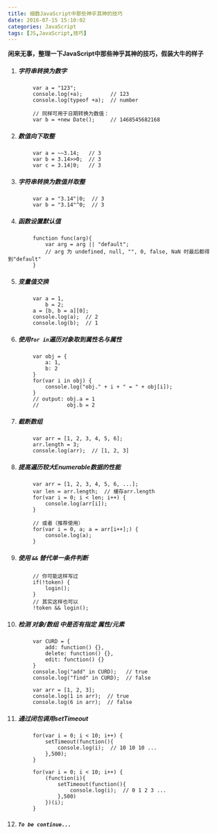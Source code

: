 ```yaml
---
title: 细数JavaScript中那些神乎其神的技巧
date: 2016-07-15 15:10:02
categories: JavaScript
tags: [JS,JavaScript,技巧]
---
```

**闲来无事，整理一下JavaScript中那些神乎其神的技巧，假装大牛的样子**

1. ##### 字符串转换为数字
```
        var a = "123";
        console.log(+a);         // 123
        console.log(typeof +a);  // number

        // 同样可用于日期转换为数值：
        var b = +new Date();     // 1468545682168
```
2. ##### 数值向下取整
```
        var a = ~~3.14;   // 3
        var b = 3.14>>0;  // 3
        var c = 3.14|0;   // 3
```
3. ##### 字符串转换为数值并取整<!-- more -->
```
        var a = "3.14"|0;  // 3
        var b = "3.14"^0;  // 3
```
4. ##### 函数设置默认值
```
        function func(arg){
            var arg = arg || "default"; 
            // arg 为 undefined, null, "", 0, false, NaN 时最后都得到"default"
        }
```
5. ##### 变量值交换
```
        var a = 1,
            b = 2;
        a = [b, b = a][0];
        console.log(a);  // 2
        console.log(b);  // 1
```
6. ##### 使用`for in`遍历对象取到属性名与属性
```
        var obj = {
            a: 1,
            b: 2
        }
        for(var i in obj) {
            console.log("obj." + i + " = " + obj[i]);
        }
        // output: obj.a = 1
        //         obj.b = 2
```
7. ##### 截断数组
```
        var arr = [1, 2, 3, 4, 5, 6];
        arr.length = 3;
        console.log(arr);  // [1, 2, 3]
```
8. ##### 提高遍历较大Enumerable数据的性能
```
        var arr = [1, 2, 3, 4, 5, 6, ...];
        var len = arr.length;  // 缓存arr.length
        for(var i = 0; i < len; i++) {
            console.log(arr[i]);
        }

        // 或者（推荐使用）
        for(var i = 0, a; a = arr[i++];) {
            console.log(a);
        }
```
9. ##### 使用 `&&` 替代单一条件判断
```
        // 你可能这样写过
        if(!token) {
            login();
        }
        // 其实这样也可以
        !token && login();
```
10. ##### 检测 对象/数组 中是否有指定 属性/元素
```
        var CURD = {
            add: function() {},
            delete: function() {},
            edit: function() {}
        }
        console.log("add" in CURD);   // true
        console.log("find" in CURD);  // false

        var arr = [1, 2, 3];
        console.log(1 in arr);  // true
        console.log(6 in arr);  // false
```
11. ##### 通过闭包调用setTimeout
```
        for(var i = 0; i < 10; i++) {
            setTimeout(function(){
                console.log(i);  // 10 10 10 ...
            },500);
        }

        for(var i = 0; i < 10; i++) {
            (function(i){
                setTimeout(function(){
                    console.log(i);  // 0 1 2 3 ...
                },500)
            })(i);
        }
```
12. ##### `To be continue...`